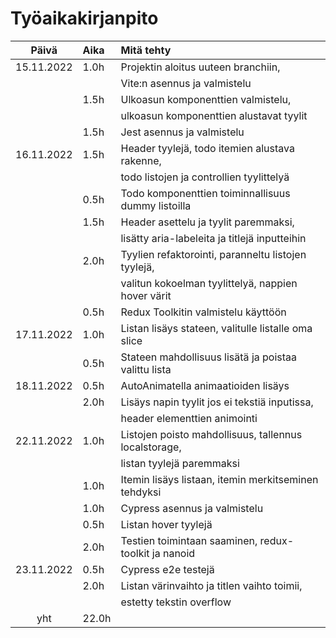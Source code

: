 # Työaikakirjanpito

|   Päivä    | Aika  | Mitä tehty                                            |
| :--------: | :---- | :---------------------------------------------------- |
| 15.11.2022 | 1.0h  | Projektin aloitus uuteen branchiin,                   |
|            |       | Vite:n asennus ja valmistelu                          |
|            | 1.5h  | Ulkoasun komponenttien valmistelu,                    |
|            |       | ulkoasun komponenttien alustavat tyylit               |
|            | 1.5h  | Jest asennus ja valmistelu                            |
| 16.11.2022 | 1.5h  | Header tyylejä, todo itemien alustava rakenne,        |
|            |       | todo listojen ja controllien tyylittelyä              |
|            | 0.5h  | Todo komponenttien toiminnallisuus dummy listoilla    |
|            | 1.5h  | Header asettelu ja tyylit paremmaksi,                 |
|            |       | lisätty aria-labeleita ja titlejä inputteihin         |
|            | 2.0h  | Tyylien refaktorointi, paranneltu listojen tyylejä,   |
|            |       | valitun kokoelman tyylittelyä, nappien hover värit    |
|            | 0.5h  | Redux Toolkitin valmistelu käyttöön                   |
| 17.11.2022 | 1.0h  | Listan lisäys stateen, valitulle listalle oma slice   |
|            | 0.5h  | Stateen mahdollisuus lisätä ja poistaa valittu lista  |
| 18.11.2022 | 0.5h  | AutoAnimatella animaatioiden lisäys                   |
|            | 2.0h  | Lisäys napin tyylit jos ei tekstiä inputissa,         |
|            |       | header elementtien animointi                          |
| 22.11.2022 | 1.0h  | Listojen poisto mahdollisuus, tallennus localstorage, |
|            |       | listan tyylejä paremmaksi                             |
|            | 1.0h  | Itemin lisäys listaan, itemin merkitseminen tehdyksi  |
|            | 1.0h  | Cypress asennus ja valmistelu                         |
|            | 0.5h  | Listan hover tyylejä                                  |
|            | 2.0h  | Testien toimintaan saaminen, redux-toolkit ja nanoid  |
| 23.11.2022 | 0.5h  | Cypress e2e testejä                                   |
|            | 2.0h  | Listan värinvaihto ja titlen vaihto toimii,           |
|            |       | estetty tekstin overflow                              |
|    yht     | 22.0h |                                                       |
